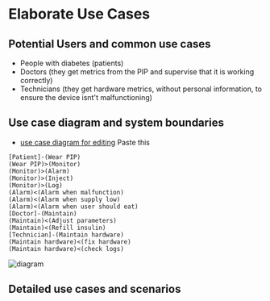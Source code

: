# Elaborate Use Cases

## Potential Users and common use cases
- People with diabetes (patients)
- Doctors (they get metrics from the PIP and supervise that it is working correctly)
- Technicians (they get hardware metrics, without personal information, to ensure the device isnt't malfunctioning)

## Use case diagram and system boundaries
- [use case diagram for editing](http://yuml.me/edit/f6351879)
  Paste this 
```
[Patient]-(Wear PIP)
(Wear PIP)>(Monitor)
(Monitor)>(Alarm)
(Monitor)>(Inject)
(Monitor)>(Log)
(Alarm)<(Alarm when malfunction)
(Alarm)<(Alarm when supply low)
(Alarm)<(Alarm when user should eat)
[Doctor]-(Maintain)
(Maintain)<(Adjust parameters)
(Maintain)<(Refill insulin)
[Technician]-(Maintain hardware)
(Maintain hardware)<(fix hardware)
(Maintain hardware)<(check logs)
```
![diagram](http://yuml.me/f6351879)

## Detailed use cases and scenarios
